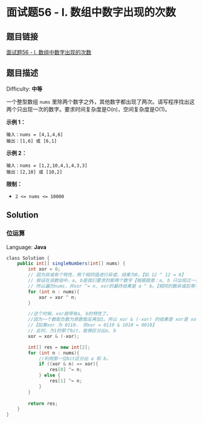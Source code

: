 # 面试题56 - I. 数组中数字出现的次数

## 题目链接

[面试题56 - I. 数组中数字出现的次数](https://leetcode-cn.com/problems/shu-zu-zhong-shu-zi-chu-xian-de-ci-shu-lcof/)

## 题目描述

Difficulty: **中等**

一个整型数组 `nums` 里除两个数字之外，其他数字都出现了两次。请写程序找出这两个只出现一次的数字。要求时间复杂度是O(n)，空间复杂度是O(1)。

**示例 1：**

```
输入：nums = [4,1,4,6]
输出：[1,6] 或 [6,1]
```

**示例 2：**

```
输入：nums = [1,2,10,4,1,4,3,3]
输出：[2,10] 或 [10,2]
```

**限制：**

* `2 <= nums <= 10000`

## Solution

### 位运算

Language: **Java**

```java
​class Solution {
    public int[] singleNumbers(int[] nums) {
        int xor = 0;
        // 因为异或有个特性，两个相同值进行异或，结果为0。【如 12 ^ 12 = 0】
        // 假设在该数组中，a, b是我们要求的那两个数字【根据题意：a, b 只出现过一次】
        // 所以遍历nums，并xor ^= n, xor的最终结果是 a ^ b。【相同的数异或后等于0】
        for (int n : nums){
            xor = xor ^ n;
        }

        //这个时候，xor就带有a, b的特性了。
        //因为一个数取负数为原数取反再加1。所以 xor & (-xor) 的结果是 xor是 xor最低位为1,其他位为0的值。
        //【如果xor 为 0110， 则xor = 0110 & 1010 = 0010】
        // 此时，为1的那个bit，能够区分出a, b
        xor = xor & (-xor);

        int[] res = new int[2];
        for (int n : nums){
            //利用那一位bit区分出 a 和 b。
            if ((xor & n) == xor){
                res[0] ^= n;
            } else {
                res[1] ^= n;
            }
        }
        
        return res;
    }
}
```